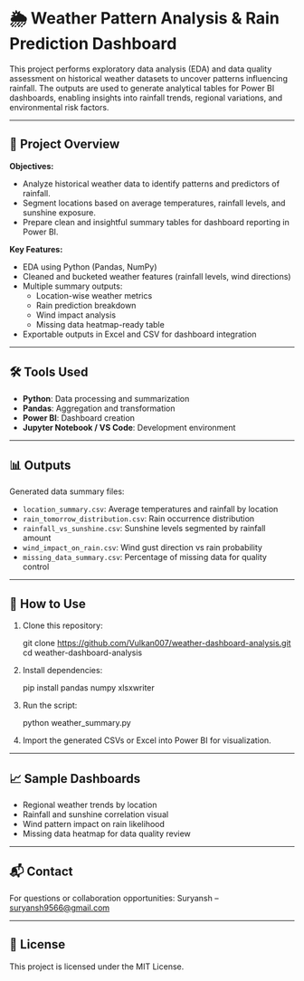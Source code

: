 
# 🌦️ Weather Pattern Analysis & Rain Prediction Dashboard

This project performs exploratory data analysis (EDA) and data quality assessment on historical weather datasets to uncover patterns influencing rainfall. The outputs are used to generate analytical tables for Power BI dashboards, enabling insights into rainfall trends, regional variations, and environmental risk factors.

---

## 📁 Project Overview

**Objectives:**
- Analyze historical weather data to identify patterns and predictors of rainfall.
- Segment locations based on average temperatures, rainfall levels, and sunshine exposure.
- Prepare clean and insightful summary tables for dashboard reporting in Power BI.

**Key Features:**
- EDA using Python (Pandas, NumPy)
- Cleaned and bucketed weather features (rainfall levels, wind directions)
- Multiple summary outputs:
  - Location-wise weather metrics
  - Rain prediction breakdown
  - Wind impact analysis
  - Missing data heatmap-ready table
- Exportable outputs in Excel and CSV for dashboard integration

---

## 🛠️ Tools Used

- **Python**: Data processing and summarization
- **Pandas**: Aggregation and transformation
- **Power BI**: Dashboard creation
- **Jupyter Notebook / VS Code**: Development environment

---

## 📊 Outputs

Generated data summary files:
- `location_summary.csv`: Average temperatures and rainfall by location
- `rain_tomorrow_distribution.csv`: Rain occurrence distribution
- `rainfall_vs_sunshine.csv`: Sunshine levels segmented by rainfall amount
- `wind_impact_on_rain.csv`: Wind gust direction vs rain probability
- `missing_data_summary.csv`: Percentage of missing data for quality control

---

## 🚀 How to Use

1. Clone this repository:
   
   git clone https://github.com/Vulkan007/weather-dashboard-analysis.git
   cd weather-dashboard-analysis


2. Install dependencies:

   
   pip install pandas numpy xlsxwriter


3. Run the script:


   python weather_summary.py
 

4. Import the generated CSVs or Excel into Power BI for visualization.

---

## 📈 Sample Dashboards

* Regional weather trends by location
* Rainfall and sunshine correlation visual
* Wind pattern impact on rain likelihood
* Missing data heatmap for data quality review

---

## 📬 Contact

For questions or collaboration opportunities:
Suryansh – suryansh9566@gmail.com


---

## 📄 License

This project is licensed under the MIT License.

